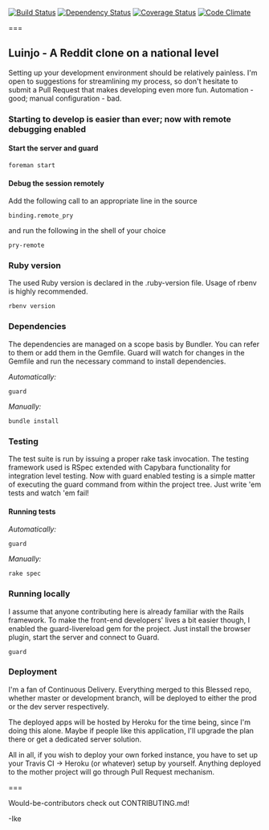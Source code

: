 [![Build Status](https://travis-ci.org/Irkka/luinjo.svg?branch=development)](https://travis-ci.org/Irkka/luinjo)
[![Dependency Status](https://gemnasium.com/Irkka/luinjo.svg)](https://gemnasium.com/Irkka/luinjo)
[![Coverage Status](https://coveralls.io/repos/Irkka/luinjo/badge.png?branch=development)](https://coveralls.io/r/Irkka/luinjo?branch=development)
[![Code Climate](https://codeclimate.com/github/Irkka/luinjo.png)](https://codeclimate.com/github/Irkka/luinjo)

===

## Luinjo - A Reddit clone on a national level
Setting up your development environment should be relatively painless. I'm open to suggestions for streamlining my process, so don't hesitate to submit a Pull Request that makes developing even more fun. Automation - good; manual configuration - bad.

### Starting to develop is easier than ever; now with remote debugging enabled

#### Start the server and guard
```
foreman start
```

#### Debug the session remotely

Add the following call to an appropriate line in the source
```
binding.remote_pry
```

and run the following in the shell of your choice
```
pry-remote
```

### Ruby version
The used Ruby version is declared in the .ruby-version file. Usage of rbenv is highly recommended.

```
rbenv version
```

### Dependencies
The dependencies are managed on a scope basis by Bundler. You can refer to them or add them in the Gemfile. Guard will watch for changes in the Gemfile and run the necessary command to install dependencies.

*Automatically:*
```
guard
```

*Manually:*
```
bundle install
```

### Testing
The test suite is run by issuing a proper rake task invocation. The testing framework used is RSpec extended with Capybara functionality for integration level testing. Now with guard enabled testing is a simple matter of executing the guard command from within the project tree. Just write 'em tests and watch 'em fail!

#### Running tests

*Automatically:*
```
guard
```

*Manually:*
```
rake spec
```

### Running locally
I assume that anyone contributing here is already familiar with the Rails framework. To make the front-end developers' lives a bit easier though, I enabled the guard-livereload gem for the project. Just install the browser plugin, start the server and connect to Guard.

```
guard
```

### Deployment
I'm a fan of Continuous Delivery. Everything merged to this Blessed repo, whether master or development branch, will be deployed to either the prod or the dev server respectively.

The deployed apps will be hosted by Heroku for the time being, since I'm doing this alone. Maybe if people like this application, I'll upgrade the plan there or get a dedicated server solution.

All in all, if you wish to deploy your own forked instance, you have to set up your Travis CI -> Heroku (or whatever) setup by yourself. Anything deployed to the mother project will go through Pull Request mechanism.

===

Would-be-contributors check out CONTRIBUTING.md!

-Ike
